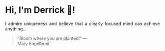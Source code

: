 # Hi, I'm Derrick 👋!
<p align="justify">I admire uniqueness and believe that a clearly focused mind can achieve anything...</p> 
<!-- #quote-start -->
<blockquote>&ldquo;Bloom where you are planted!&rdquo; &mdash; <footer>Mary Engelbreit</footer></blockquote>
<!-- #quote-end -->
